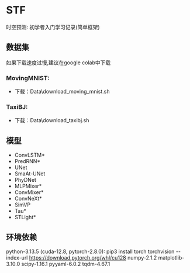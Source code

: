 # STF

时空预测: 初学者入门学习记录(简单框架)

## 数据集
如果下载速度过慢,建议在google colab中下载
### MovingMNIST:
- 下载：Data\download_moving_mnist.sh
### TaxiBJ:
- 下载：Data\download_taxibj.sh

## 模型
- ConvLSTM*
- PredRNN*
- UNet
- SmaAt-UNet
- PhyDNet
- MLPMixer*
- ConvMixer*
- ConvNeXt*
- SimVP
- Tau*
- STLight*

## 环境依赖
python-3.13.5
(cuda-12.8, pytorch-2.8.0): pip3 install torch torchvision --index-url https://download.pytorch.org/whl/cu128
numpy-2.1.2
matplotlib-3.10.0
scipy-1.16.1
pyyaml-6.0.2
tqdm-4.67.1